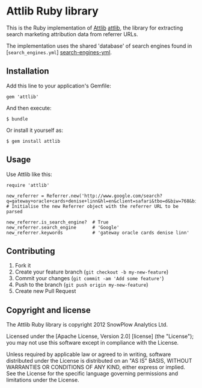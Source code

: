 # Attlib Ruby library

This is the Ruby implementation of [Attlib] [attlib], the library for extracting search marketing attribution data from referrer URLs.

The implementation uses the shared 'database' of search engines found in [`search_engines.yml`] [search-engines-yml].

## Installation

Add this line to your application's Gemfile:

    gem 'attlib'

And then execute:

    $ bundle

Or install it yourself as:

    $ gem install attlib

## Usage

Use Attlib like this:

	require 'attlib'

	new_referrer = Referrer.new('http://www.google.com/search?q=gateway+oracle+cards+denise+linn&hl=en&client=safari&tbo=d&biw=768&bih=900&source=lnms&tbm=isch&ei=t9fTT_TFEYb28gTtg9HZAw&sa=X&oi=mode_link&ct=mode&cd=2&sqi=2&ved=0CEUQ_AUoAQ') # Initialise the new Referrer object with the referrer URL to be parsed

	new_referrer.is_search_engine? 	# True
	new_referrer.search_engine 		# 'Google'
	new_referrer.keywords 			# 'gateway oracle cards denise linn'

## Contributing

1. Fork it
2. Create your feature branch (`git checkout -b my-new-feature`)
3. Commit your changes (`git commit -am 'Add some feature'`)
4. Push to the branch (`git push origin my-new-feature`)
5. Create new Pull Request

## Copyright and license

The Attlib Ruby library is copyright 2012 SnowPlow Analytics Ltd.

Licensed under the [Apache License, Version 2.0] [license] (the "License");
you may not use this software except in compliance with the License.

Unless required by applicable law or agreed to in writing, software
distributed under the License is distributed on an "AS IS" BASIS,
WITHOUT WARRANTIES OR CONDITIONS OF ANY KIND, either express or implied.
See the License for the specific language governing permissions and
limitations under the License.

[attlib]: https://github.com/snowplow/attlib
[search-engines-yml]: https://github.com/snowplow/attlib/blob/master/search-engines.yml